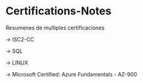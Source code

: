 # Certifications-Notes
Resumenes de multiples certificaciones

-> ISC2-CC

-> SQL

-> LINUX

-> Microsoft Certified: Azure Fundamentals  -  AZ-900  
